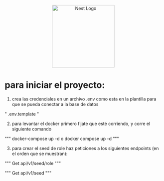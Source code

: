 <p align="center">
  <a href="http://nestjs.com/" target="blank"><img src="https://nestjs.com/img/logo-small.svg" width="200" alt="Nest Logo" /></a>
</p>


# para iniciar el proyecto:

1. crea las credenciales en un archivo .env como esta en la plantilla para que se pueda conectar a la base de datos

"
.env.template
"

2. para levantar el docker primero fijate que esté corriendo, y corre el siguiente comando

"""
docker-compose up -d    o    docker compose up -d
"""

3. para crear el seed de role haz peticiones a los siguientes endpoints (en el orden que se muestran):

"""
Get api/v1/seed/role
"""

"""
Get api/v1/seed
"""

